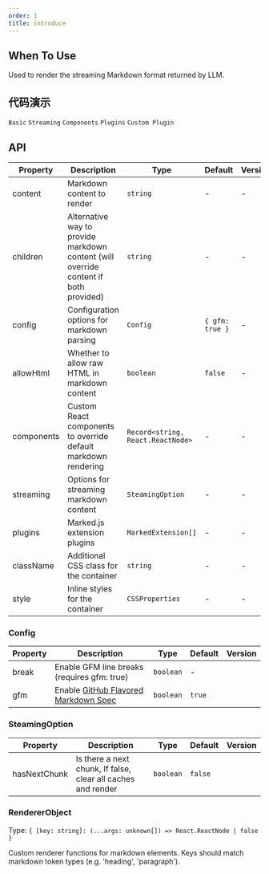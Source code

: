 ```yaml
---
order: 1
title: introduce
---
```


## When To Use

Used to render the streaming Markdown format returned by LLM.

## 代码演示

<!-- prettier-ignore -->
<code src="./demo/basic.tsx">Basic</code>
<code src="./demo/streaming.tsx">Streaming</code>
<code src="./demo/components.tsx">Components</code>
<code src="./demo/supersets.tsx">Plugins</code>
<code src="./demo/plugin.tsx">Custom Plugin</code>

## API

<!-- prettier-ignore -->
| Property | Description | Type | Default | Version |
| --- | --- | --- | --- | --- |
| content | Markdown content to render | `string` | - | - |
| children | Alternative way to provide markdown content (will override content if both provided) | `string` | - | - |
| config | Configuration options for markdown parsing | `Config` | `{ gfm: true }` | - |
| allowHtml | Whether to allow raw HTML in markdown content | `boolean` | `false` | - |
| components | Custom React components to override default markdown rendering | `Record<string, React.ReactNode>` | - | - |
| streaming | Options for streaming markdown content | `SteamingOption` | - | - |
| plugins | Marked.js extension plugins | `MarkedExtension[]` | - | - |
| className | Additional CSS class for the container | `string` | - | - |
| style | Inline styles for the container | `CSSProperties` | - | - |

### Config

| Property | Description | Type | Default | Version |
| --- | --- | --- | --- | --- |
| break | Enable GFM line breaks (requires gfm: true) | `boolean` | - |  |
| gfm | Enable [GitHub Flavored Markdown Spec](https://github.github.com/gfm/) | `boolean` | `true` |  |

### SteamingOption

| Property | Description | Type | Default | Version |
| --- | --- | --- | --- | --- |
| hasNextChunk | Is there a next chunk, If false, clear all caches and render | `boolean` | `false` |  |

### RendererObject

Type: `{ [key: string]: (...args: unknown[]) => React.ReactNode | false }`

Custom renderer functions for markdown elements. Keys should match markdown token types (e.g. 'heading', 'paragraph').

